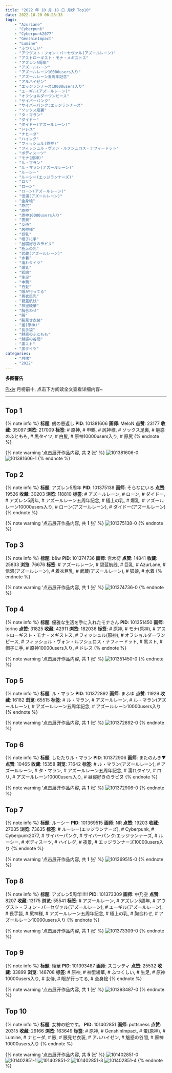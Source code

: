 ```yaml
---
title: "2022 年 10 月 18 日 月榜 Top10"
date: 2022-10-20 06:28:33
tags:
    - "AzurLane"
    - "Cyberpunk"
    - "Cyberpunk2077"
    - "GenshinImpact"
    - "Lumine"
    - "ふつくしい"
    - "アウグスト・フォン・パーセヴァル(アズールレーン)"
    - "アストローギスト・モナ・メギストス"
    - "アズレン5周年"
    - "アズールレーン"
    - "アズールレーン10000users入り"
    - "アズールレーン五周年記念"
    - "アルハイゼン"
    - "エッジランナーズ10000users入り"
    - "エーギル(アズールレーン)"
    - "オフショルダーワンピース"
    - "サイバーパンク"
    - "サイバーパンク:エッジランナーズ"
    - "ソックス足裏"
    - "タ・マラン"
    - "ダイドー"
    - "ダイドー(アズールレーン)"
    - "ドレス"
    - "ナヒーダ"
    - "ハイレグ"
    - "フィッシュル(原神)"
    - "フィッシュル・ヴォン・ルフシュロス・ナフィードット"
    - "ボディスーツ"
    - "モナ(原神)"
    - "ル・マラン"
    - "ル・マラン(アズールレーン)"
    - "ルーシー"
    - "ルーシー(エッジランナーズ)"
    - "ロリ"
    - "ローン"
    - "ローン(アズールレーン)"
    - "信濃(アズールレーン)"
    - "全身絵"
    - "原尻"
    - "原神"
    - "原神10000users入り"
    - "夜景"
    - "女侍"
    - "尻神様"
    - "巨乳"
    - "帽子に手"
    - "昼寝好きのラピヌ"
    - "極上の乳"
    - "武蔵(アズールレーン)"
    - "水着"
    - "濡れタイツ"
    - "爆乳"
    - "狐娘"
    - "生足"
    - "申鶴"
    - "白髪"
    - "眼が行ってる"
    - "着衣巨乳"
    - "碧蓝航线"
    - "神里綾華"
    - "胸合わせ"
    - "腋"
    - "腋見せ衣装"
    - "蛍(原神)"
    - "長手袋"
    - "魅惑のふともも"
    - "魅惑の谷間"
    - "黒スト"
    - "黒タイツ"
categories:
    - "月榜"
    - "2022"
---
```


<i class="fa fa-triangle-exclamation"></i>**多图警告**<i class="fa fa-triangle-exclamation"></i>

[Pixiv](https://www.pixiv.net/) 月榜前十, 点击下方阅读全文查看详细内容~

<!-- more -->

---

## Top 1

{% note info %}
**标题**: 鶴の恩返し
**PID**: 101381606 **画师**: MeIoN
**点赞**: 23177 **收藏**: 35097 **浏览**: 217009
**标签**: # 原神, # 申鶴, # 尻神様, # ソックス足裏, # 魅惑のふともも, # 黒タイツ, # 白髪, # 原神10000users入り, # 原尻
{% endnote %}

{% note warning '点击展开作品内容, 共 **2** 张' %}
![101381606-0](https://i.pixiv.re/img-original/img/2022/09/21/23/40/09/101381606_p0.jpg)
![101381606-1](https://i.pixiv.re/img-original/img/2022/09/21/23/40/09/101381606_p1.jpg)
{% endnote %}

## Top 2

{% note info %}
**标题**: アズレン5周年
**PID**: 101375138 **画师**: そらなにいろ
**点赞**: 19526 **收藏**: 30203 **浏览**: 118810
**标签**: # アズールレーン, # ローン, # ダイドー, # アズレン5周年, # アズールレーン五周年記念, # 極上の乳, # 爆乳, # アズールレーン10000users入り, # ローン(アズールレーン), # ダイドー(アズールレーン)
{% endnote %}

{% note warning '点击展开作品内容, 共 **1** 张' %}
![101375138-0](https://i.pixiv.re/img-original/img/2022/09/21/01/26/27/101375138_p0.png)
{% endnote %}

## Top 3

{% note info %}
**标题**: b&w
**PID**: 101374736 **画师**: 宫木衍
**点赞**: 14841 **收藏**: 25833 **浏览**: 76676
**标签**: # アズールレーン, # 碧蓝航线, # 巨乳, # AzurLane, # 信濃(アズールレーン), # 着衣巨乳, # 武蔵(アズールレーン), # 狐娘, # 水着
{% endnote %}

{% note warning '点击展开作品内容, 共 **1** 张' %}
![101374736-0](https://i.pixiv.re/img-original/img/2022/09/21/01/04/08/101374736_p0.jpg)
{% endnote %}

## Top 4

{% note info %}
**标题**: 優雅な生活を手に入れたモナさん
**PID**: 101351450 **画师**: torino
**点赞**: 31825 **收藏**: 42911 **浏览**: 182036
**标签**: # 原神, # モナ(原神), # アストローギスト・モナ・メギストス, # フィッシュル(原神), # オフショルダーワンピース, # フィッシュル・ヴォン・ルフシュロス・ナフィードット, # 黒スト, # 帽子に手, # 原神10000users入り, # ドレス
{% endnote %}

{% note warning '点击展开作品内容, 共 **1** 张' %}
![101351450-0](https://i.pixiv.re/img-original/img/2022/09/20/00/00/06/101351450_p0.jpg)
{% endnote %}

## Top 5

{% note info %}
**标题**: ル・マラン
**PID**: 101372892 **画师**: まふゆ
**点赞**: 11929 **收藏**: 16182 **浏览**: 65515
**标签**: # ル・マラン, # アズールレーン, # ル・マラン(アズールレーン), # アズールレーン五周年記念, # アズールレーン10000users入り
{% endnote %}

{% note warning '点击展开作品内容, 共 **1** 张' %}
![101372892-0](https://i.pixiv.re/img-original/img/2022/09/21/00/00/02/101372892_p0.png)
{% endnote %}

## Top 6

{% note info %}
**标题**: したたりル・マラン
**PID**: 101372906 **画师**: またのんき▼
**点赞**: 10465 **收藏**: 15358 **浏览**: 71642
**标签**: # ル・マラン(アズールレーン), # アズールレーン, # タ・マラン, # アズールレーン五周年記念, # 濡れタイツ, # ロリ, # アズールレーン10000users入り, # 昼寝好きのラピヌ
{% endnote %}

{% note warning '点击展开作品内容, 共 **1** 张' %}
![101372906-0](https://i.pixiv.re/img-original/img/2022/09/21/00/00/05/101372906_p0.jpg)
{% endnote %}

## Top 7

{% note info %}
**标题**: ルーシー
**PID**: 101369515 **画师**: NR
**点赞**: 19203 **收藏**: 27035 **浏览**: 73635
**标签**: # ルーシー(エッジランナーズ), # Cyberpunk, # Cyberpunk2077, # サイバーパンク, # サイバーパンク:エッジランナーズ, # ルーシー, # ボディスーツ, # ハイレグ, # 夜景, # エッジランナーズ10000users入り
{% endnote %}

{% note warning '点击展开作品内容, 共 **1** 张' %}
![101369515-0](https://i.pixiv.re/img-original/img/2022/09/20/21/52/09/101369515_p0.jpg)
{% endnote %}

## Top 8

{% note info %}
**标题**: アズレン5周年!!!!!
**PID**: 101373309 **画师**: 中乃空
**点赞**: 8207 **收藏**: 13175 **浏览**: 55541
**标签**: # アズールレーン, # アズレン5周年, # アウグスト・フォン・パーセヴァル(アズールレーン), # エーギル(アズールレーン), # 長手袋, # 尻神様, # アズールレーン五周年記念, # 極上の乳, # 胸合わせ, # アズールレーン10000users入り
{% endnote %}

{% note warning '点击展开作品内容, 共 **1** 张' %}
![101373309-0](https://i.pixiv.re/img-original/img/2022/09/21/00/06/09/101373309_p0.jpg)
{% endnote %}

## Top 9

{% note info %}
**标题**: 綾華
**PID**: 101393487 **画师**: スコッティ
**点赞**: 25532 **收藏**: 33899 **浏览**: 148708
**标签**: # 原神, # 神里綾華, # ふつくしい, # 生足, # 原神10000users入り, # 女侍, # 眼が行ってる, # 全身絵
{% endnote %}

{% note warning '点击展开作品内容, 共 **1** 张' %}
![101393487-0](https://i.pixiv.re/img-original/img/2022/09/22/00/06/14/101393487_p0.jpg)
{% endnote %}

## Top 10

{% note info %}
**标题**: 女神の絵です。
**PID**: 101402851 **画师**: pottsness
**点赞**: 20315 **收藏**: 29166 **浏览**: 163649
**标签**: # 原神, # GenshinImpact, # 蛍(原神), # Lumine, # ナヒーダ, # 腋, # 腋見せ衣装, # アルハイゼン, # 魅惑の谷間, # 原神10000users入り
{% endnote %}

{% note warning '点击展开作品内容, 共 **5** 张' %}
![101402851-0](https://i.pixiv.re/img-original/img/2022/09/22/15/00/02/101402851_p0.jpg)
![101402851-1](https://i.pixiv.re/img-original/img/2022/09/22/15/00/02/101402851_p1.jpg)
![101402851-2](https://i.pixiv.re/img-original/img/2022/09/22/15/00/02/101402851_p2.jpg)
![101402851-3](https://i.pixiv.re/img-original/img/2022/09/22/15/00/02/101402851_p3.jpg)
![101402851-4](https://i.pixiv.re/img-original/img/2022/09/22/15/00/02/101402851_p4.jpg)
{% endnote %}
